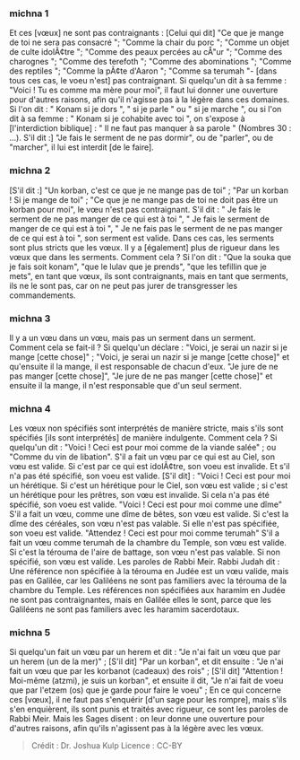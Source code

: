 
### michna 1
Et ces [vœux] ne sont pas contraignants : [Celui qui dit] "Ce que je mange de toi ne sera pas consacré "; "Comme la chair du porc "; "Comme un objet de culte idolÃ¢tre "; "Comme des peaux percées au cÅ"ur "; "Comme des charognes "; "Comme des terefoth "; "Comme des abominations "; "Comme des reptiles "; "Comme la pÃ¢te d'Aaron "; "Comme sa terumah "- [dans tous ces cas, le voeu n'est] pas contraignant. Si quelqu'un dit à sa femme : "Voici ! Tu es comme ma mère pour moi", il faut lui donner une ouverture pour d'autres raisons, afin qu'il n'agisse pas à la légère dans ces domaines. Si l'on dit : " Konam si je dors ", " si je parle " ou " si je marche ", ou si l'on dit à sa femme : " Konam si je cohabite avec toi ", on s'expose à [l'interdiction biblique] : " Il ne faut pas manquer à sa parole " (Nombres 30 : ...). S'il dit :] "Je fais le serment de ne pas dormir", ou de "parler", ou de "marcher", il lui est interdit [de le faire].

### michna 2
[S'il dit :] "Un korban, c'est ce que je ne mange pas de toi" ; "Par un korban ! Si je mange de toi" ; "Ce que je ne mange pas de toi ne doit pas être un korban pour moi", le vœu n'est pas contraignant. S'il dit : " Je fais le serment de ne pas manger de ce qui est à toi ", " Je fais le serment de manger de ce qui est à toi ", " Je ne fais pas le serment de ne pas manger de ce qui est à toi ", son serment est valide. Dans ces cas, les serments sont plus stricts que les vœux. Il y a [également] plus de rigueur dans les vœux que dans les serments. Comment cela ? Si l'on dit : "Que la souka que je fais soit konam", "que le lulav que je prends", "que les tefillin que je mets", en tant que vœux, ils sont contraignants, mais en tant que serments, ils ne le sont pas, car on ne peut pas jurer de transgresser les commandements.

### michna 3
Il y a un vœu dans un vœu, mais pas un serment dans un serment. Comment cela se fait-il ? Si quelqu'un déclare : "Voici, je serai un nazir si je mange [cette chose]" ; "Voici, je serai un nazir si je mange [cette chose]" et qu'ensuite il la mange, il est responsable de chacun d'eux. "Je jure de ne pas manger [cette chose]", "Je jure de ne pas manger [cette chose]" et ensuite il la mange, il n'est responsable que d'un seul serment.

### michna 4
Les vœux non spécifiés sont interprétés de manière stricte, mais s'ils sont spécifiés [ils sont interprétés] de manière indulgente. Comment cela ? Si quelqu'un dit : "Voici ! Ceci est pour moi comme de la viande salée" ; ou "Comme du vin de libation". S'il a fait un vœu par ce qui est au Ciel, son vœu est valide. Si c'est par ce qui est idolÃ¢tre, son voeu est invalide. Et s'il n'a pas été spécifié, son voeu est valide. [S'il dit] : "Voici ! Ceci est pour moi un hérétique. Si c'est un hérétique pour le Ciel, son vœu est valide ; si c'est un hérétique pour les prêtres, son vœu est invalide. Si cela n'a pas été spécifié, son voeu est valide. "Voici ! Ceci est pour moi comme une dîme" S'il a fait un vœu, comme une dîme de bêtes, son vœu est valide. Si c'est la dîme des céréales, son vœu n'est pas valable. Si elle n'est pas spécifiée, son voeu est valide. "Attendez ! Ceci est pour moi comme terumah" S'il a fait un vœu comme terumah de la chambre du Temple, son vœu est valide. Si c'est la térouma de l'aire de battage, son vœu n'est pas valable. Si non spécifié, son vœu est valide. Les paroles de Rabbi Meir. Rabbi Judah dit :  Une référence non spécifiée à la térouma en Judée est un vœu valide, mais pas en Galilée, car les Galiléens ne sont pas familiers avec la térouma de la chambre du Temple. Les références non spécifiées aux haramim en Judée ne sont pas contraignantes, mais en Galilée elles le sont, parce que les Galiléens ne sont pas familiers avec les haramim sacerdotaux.

### michna 5
Si quelqu'un fait un vœu par un herem et dit : "Je n'ai fait un vœu que par un herem (un de la mer)" ; [S'il dit] "Par un korban", et dit ensuite : "Je n'ai fait un vœu que par les korbanot (cadeaux) des rois" ; [S'il dit] "Attention ! Moi-même (atzmi), je suis un korban", et ensuite il dit, "Je n'ai fait de voeu que par l'etzem (os) que je garde pour faire le voeu" ; En ce qui concerne ces [vœux], il ne faut pas s'enquérir [d'un sage pour les rompre], mais s'ils s'en enquièrent, ils sont punis et traités avec rigueur, ce sont les paroles de Rabbi Meir. Mais les Sages disent : on leur donne une ouverture pour d'autres raisons, afin qu'ils n'agissent pas à la légère avec les vœux.

>Crédit : Dr. Joshua Kulp
>Licence : CC-BY